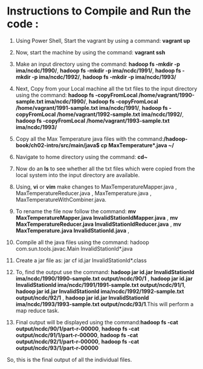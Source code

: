 # Instructions to Compile and Run the code :

1. Using Power Shell, Start the vagrant by using a command: **vagrant up**
2. Now, start the machine by using the command: **vagrant ssh**
3. Make an input directory using the command: **hadoop fs -mkdir -p ima/ncdc/1990/**, 
                                              **hadoop fs -mkdir -p ima/ncdc/1991/**, 
                                               **hadoop fs -mkdir -p ima/ncdc/1992/**, 
                                               **hadoop fs -mkdir -p ima/ncdc/1993/**
5. Next, Copy from your Local machine all the txt files to the input directory using the command: **hadoop fs -copyFromLocal /home/vagrant/1990-sample.txt ima/ncdc/1990/**, 
**hadoop fs -copyFromLocal /home/vagrant/1991-sample.txt ima/ncdc/1991/**, 
**hadoop fs -copyFromLocal /home/vagrant/1992-sample.txt ima/ncdc/1992/**, 
**hadoop fs -copyFromLocal /home/vagrant/1993-sample.txt ima/ncdc/1993/**
6. Copy all the Max Temperature java files with the command:**/hadoop-book/ch02-intro/src/main/java$ cp MaxTemperature*.java ~/**
7. Navigate to home directory using the command: **cd~**
8. Now do an **ls** to see whether all the txt files which were copied from the local system into the input directory are available. 
9. Using, **vi** or **vim** make changes to MaxTemperatureMapper.java , MaxTemperatureReducer.java , MaxTemperature.java , MaxTemperatureWithCombiner.java.
10. To rename the file now follow the command: **mv MaxTemperatureMapper.java InvalidStationIdMapper.java** ,
                                               **mv MaxTemperatureReducer.java InvalidStationIdReducer.java** ,
                                               **mv MaxTemperature.java InvalidStationId.java** ,
                                               
11. Compile all the java files using the command: hadoop com.sun.tools.javac.Main InvalidStationId*.java
12. Create a jar file as: jar cf id.jar InvalidStationId*.class
13. To, find the output use the command: **hadoop jar id.jar InvalidStationId ima/ncdc/1990/1990-sample.txt output/ncdc/90/1** , **hadoop jar id.jar InvalidStationId ima/ncdc/1991/1991-sample.txt output/ncdc/91/1**,    **hadoop jar id.jar InvalidStationId ima/ncdc/1992/1992-sample.txt output/ncdc/92/1** ,   **hadoop jar id.jar InvalidStationId ima/ncdc/1993/1993-sample.txt output/ncdc/93/1**.This will perform a map reduce task. 
14. Final output will be displayed using the command:**hadoop fs -cat output/ncdc/90/1/part-r-00000**, 
                                                     **hadoop fs -cat output/ncdc/91/1/part-r-00000**, 
                                                     **hadoop fs -cat output/ncdc/92/1/part-r-00000**,
                                                     **hadoop fs -cat output/ncdc/93/1/part-r-00000**
                                                     
 So, this is the final output of all the individual files.                                                   
